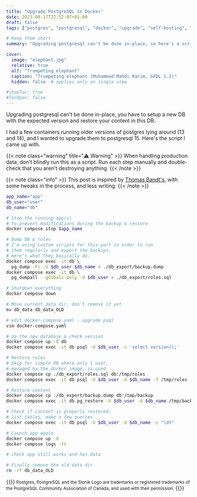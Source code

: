 ```yaml
---
title: "Upgrade PostgreSQL in Docker"
date: 2023-08-17T22:52:07+02:00
draft: false
tags: ["postgres", "postgresql", "docker", "upgrade", "self-hosting", "database"]

# Keep them short
summary: "Upgrading postgresql can't be done in-place, so here's a scripted version to help you do so."

cover:
  image: "elephant.jpg"
  relative: true
  alt: "Trumpeting elephant"
  caption: "Trumpeting elephant (Muhammad Mahdi Karim, GFDL 1.2)"
  hidden: false  # applies only on single view

#showToc: true
#TocOpen: false
---
```


Upgrading postgresql can't be done in-place, you have to setup a new DB with the expected version and restore your content in this DB.

I had a few containers running older versions of postgres lying around (13 and 14), and I wanted to upgrade them to postgresql 15. Here's the script I came up with.

{{< note class="warning" title="⚠️ Warning" >}}
When handling production data, don't blindly run this as a script. Run each step manually and double-check that you aren't destroying anything.
{{< /note >}}

{{< note class="info" >}}
This post is inspired by [Thomas Bandt's](https://thomasbandt.com/postgres-docker-major-version-upgrade), with some tweaks in the process, and less writing.
{{< /note >}}

```bash
app_name="app"
db_user="user"
db_name="db"

# Stop the running app(s)
# to prevent modifications during the backup & restore
docker compose stop $app_name

# Dump DB & roles
# I'm using custom scripts for this part in order to run
# them regularly and export the backups.
# Here's what they basically do.
docker compose exec -it db \
  pg_dump -Fc -U $db_user $db_name > ./db_export/backup.dump
docker compose exec -it db \
  pg_dumpall --globals-only -U $db_user > ./db_export/roles.sql

# Shutdown everything
docker compose down

# Move current data dir, don't remove it yet
mv db_data db_data_OLD

# edit docker-compose.yaml - upgrade psql
vim docker-compose.yaml

# Up the new database & check version
docker compose up -d db
docker compose exec -it db psql -U $db_user -c 'select version();'

# Restore roles
# Skip for simple DB where only 1 user,
# managed by the docker image, is used
docker compose cp ./db_export/roles.sql db:/tmp/roles
docker compose exec -it db psql -U $db_user -d $db_name -f /tmp/roles

# Restore content
docker compose cp ./db_export/backup.dump db:/tmp/backup
docker compose exec -it db pg_restore -U $db_user -d $db_name /tmp/backup

# Check if content is properly restored:
# list tables, make a few queries
docker compose exec -it db psql -U $db_user -d $db_name -c "\dt"

# Launch app again
docker compose up -d
docker compose logs -ft

# check app still works and has data

# Finally remove the old data dir
rm -rf db_data_OLD
```

{{<unsafe>}}
<small>
Postgres, PostgreSQL and the Slonik Logo are trademarks or registered trademarks of the PostgreSQL Community Association of Canada, and used with their permission.
</small>
{{</unsafe>}}
